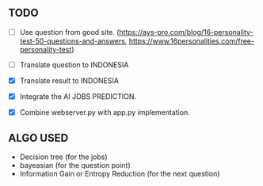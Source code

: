 ## TODO

- [ ] Use question from good site. (https://ays-pro.com/blog/16-personality-test-50-questions-and-answers, https://www.16personalities.com/free-personality-test)
- [ ] Translate question to INDONESIA
- [x] Translate result to INDONESIA
- [x] Integrate the AI JOBS PREDICTION.
- [x] Combine webserver.py with app.py implementation.


## ALGO USED
- Decision tree (for the jobs)
- bayeasian (for the question point)
- Information Gain or Entropy Reduction (for the next question)
